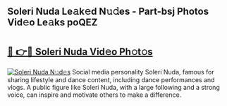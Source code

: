 ## Soleri Nuda Le𝚊k𝚎d N𝚞𝚍es - Part-bsj Photos Vid𝚎o Le𝚊ks poQEZ

# <h2><a href="http://fbbz2or.evod.top/?m=Soleri+Nuda">🔗 👉🔴 Soleri Nuda Vid𝚎o Ph𝚘t𝚘s</a></h2>

[![Soleri Nuda N𝚞d𝚎s](https://i.imgur.com/8V9OHl7.gif)](http://fbbz2or.evod.top/?m=Soleri+Nuda)
Social media personality Soleri Nuda, famous for sharing lifestyle and dance content, including dance performances and vlogs. A public figure like Soleri Nuda, with a large following and a strong voice, can inspire and motivate others to make a difference. 
